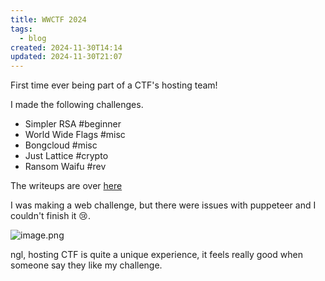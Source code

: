 ```yaml
---
title: WWCTF 2024
tags:
  - blog
created: 2024-11-30T14:14
updated: 2024-11-30T21:07
---
```


First time ever being part of a CTF's hosting team!

I made the following challenges.
- Simpler RSA #beginner
- World Wide Flags #misc
- Bongcloud #misc
- Just Lattice #crypto
- Ransom Waifu #rev

The writeups are over [here](/c/ctf/2024-wwctf)

I was making a web challenge, but there were issues with puppeteer and I couldn't finish it 😢.

![image.png](https://res.cloudinary.com/kumonochisanaka/image/upload/v1732994402/2024/11/ec951933da65ecf8826b5b09b024e3f4.png)

ngl, hosting CTF is quite a unique experience, it feels really good when someone say they like my challenge.
